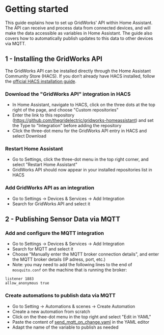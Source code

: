 # Getting started

This guide explains how to set up GridWorks' API within Home Assistant. The API can receive and process data from connected devices, and will make the data accessible as variables in Home Assistant. The guide also covers how to automatically publish updates to this data to other devices via MQTT.

## 1 - Installing the GridWorks API

The GridWorks API can be installed directly through the Home Assistant Community Store (HACS). If you don’t already have HACS installed, follow the [official HACS installation guide](https://www.hacs.xyz/docs/use/).

### Download the "GridWorks API" integration in HACS
- In Home Assistant, navigate to HACS, click on the three dots at the top right of the page, and choose "Custom repositories"
- Enter the link to this repository (https://github.com/thegridelectric/gridworks-homeassistant) and set the Type to "Integration" before adding the repository
- Click the three-dot menu for the GridWorks API entry in HACS and select Download

### Restart Home Assistant
- Go to Settings, click the three-dot menu in the top right corner, and select "Restart Home Assistant"
- GridWorks API should now appear in your installed repositories list in HACS

### Add GridWorks API as an integration
- Go to Settings → Devices & Services → Add Integration
- Search for GridWorks API and select it

## 2 - Publishing Sensor Data via MQTT

### Add and configure the MQTT integration
- Go to Settings → Devices & Services → Add Integration
- Search for MQTT and select it
- Choose "Manually enter the MQTT broker connection details", and enter the MQTT broker details (IP adress, port, etc.)
- Note: you may need to add the following lines to the end of `mosquito.conf` on the machine that is running the broker:
```
listener 1883
allow_anonymous true
```

### Create automations to publish data via MQTT

- Go to Setting → Automations & scenes → Create Automation
- Create a new automation from scratch
- Click on the thee-dot menu in the top right and select "Edit in YAML"
- Paste the content of [send_mqtt_on_change.yaml](https://github.com/thegridelectric/gridworks-homeassistant/blob/main/blueprints/automation/send_mqtt_on_change.yaml) in the YAML editor
- Adapt the name of the variable to publish as needed